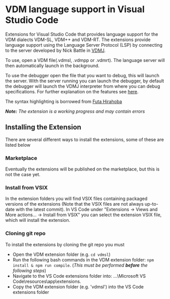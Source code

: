 # VDM language support in Visual Studio Code
Extensions for Visual Studio Code that provides language support for the VDM dialects VDM-SL, VDM++ and VDM-RT.
The extensions provide language support using the Language Server Protocol (LSP) by connecting to the server developed by Nick Battle in [VDMJ](https://github.com/nickbattle/vdmj).

To use, open a VDM file(.vdmsl, .vdmpp or .vdmrt). The language server will then automatically launch in the background.

To use the debugger open the file that you want to debug, this will launch the server. With the server running you can launch the debugger, by default the debugger will launch the VDMJ interpreter from where you can debug specifications. 
For further explanation on the features see [here](https://github.com/nickbattle/vdmj/tree/master/LSP).

The syntax highlighting is borrowed from [Futa Hirahoba](https://github.com/korosuke613/vdmpp-vscode-extension)

***Note:** The extension is a working progress and may contain errors*

## Installing the Extension
There are several different ways to install the extensions, some of these are listed below

### Marketplace
Eventually the extensions will be published on the marketplace, but this is not the case yet.

### Install from VSIX
In the extension folders you will find VSIX files containing packaged versions of the extensions (Note that the VSIX files are not always up-to-date with the latest commit).
In VS Code under "Extensions -> Views and More actions... -> Install from VSIX" you can select the extension VSIX file, which will install the extension.

### Cloning git repo
To install the extensions by cloning the git repo you must 

* Open the VDM extension folder (e.g. ```cd vdmsl```)
* Run the following bash commands in the VDM extension folder: ```npm install & npm run compile```. (*This must be performed **before** the following steps*)
* Navigate to the VS Code extensions folder into: ...\Microsoft VS Code\resources\app\extensions.
* Copy the VDM extension folder (e.g. 'vdmsl') into the VS Code extensions folder 



